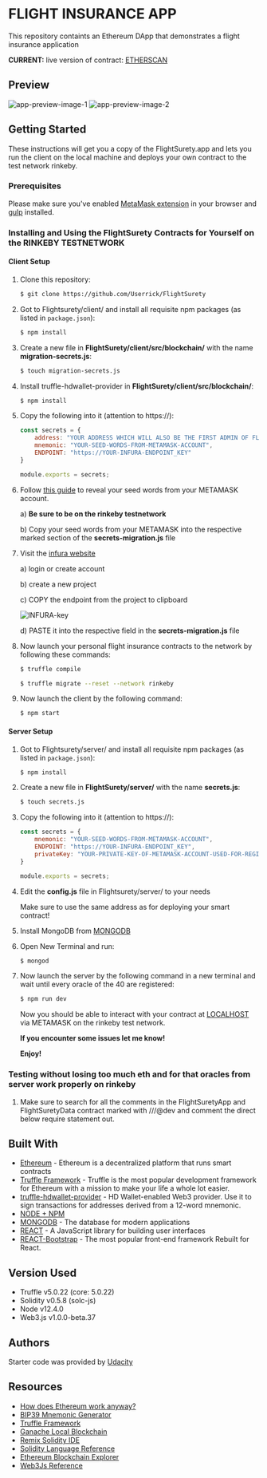 # FLIGHT INSURANCE APP

This repository containts an Ethereum DApp that demonstrates a flight insurance application 

**CURRENT:** live version of contract: [ETHERSCAN](https://rinkeby.etherscan.io/address/0xc28e8e5c8628F625d5b56b056ef04e9D1c036A19)

## Preview

![app-preview-image-1](https://github.com/Userrick/FlightSurety/blob/master/images/app-image-1.PNG)
![app-preview-image-2](https://github.com/Userrick/FlightSurety/blob/master/images/app-image-2.PNG)


## Getting Started

These instructions will get you a copy of the FlightSurety.app and lets you run the client on the local machine and deploys your own contract to the test network rinkeby.

### Prerequisites

Please make sure you've enabled [MetaMask extension](https://metamask.io/) in your browser and [gulp](https://gulpjs.com/) installed.

### Installing and Using the FlightSurety Contracts for Yourself on the RINKEBY TESTNETWORK

#### Client Setup

1. Clone this repository:

    ```bash
    $ git clone https://github.com/Userrick/FlightSurety
    ```

2. Got to Flightsurety/client/ and install all requisite npm packages (as listed in ```package.json```):

    ```bash
    $ npm install
    ```

3. Create a new file in **FlightSurety/client/src/blockchain/** with the name **migration-secrets.js**:

    ```bash
    $ touch migration-secrets.js
    ```
4. Install truffle-hdwallet-provider in **FlightSurety/client/src/blockchain/**: 

    ```bash
    $ npm install
    ```

5. Copy the following into it (attention to https://):

    ```javascript
    const secrets = {
        address: "YOUR ADDRESS WHICH WILL ALSO BE THE FIRST ADMIN OF FLIGHTSURETYDATA CONTRACT"
        mnemonic: "YOUR-SEED-WORDS-FROM-METAMASK-ACCOUNT",
        ENDPOINT: "https://YOUR-INFURA-ENDPOINT_KEY"
    }

    module.exports = secrets;
    ```

6. Follow [this guide](https://metamask.zendesk.com/hc/en-us/articles/360015290032-How-to-Reveal-Your-Seed-Phrase) to reveal your seed words from your METAMASK account. 

    a) **Be sure to be on the rinkeby testnetwork**

    b) Copy your seed words from your METAMASK into the respective marked section of the **secrets-migration.js** file


7. Visit the [infura website](https://www.infura.io) 

    a) login or create account

    b) create a new project 

    c) COPY the endpoint from the project to clipboard

    ![INFURA-key](https://github.com/Userrick/Simple-Supply-Chain-Udacity/blob/master/tutorial-images/INFURA-key.PNG)

    d) PASTE it into the respective field in the **secrets-migration.js** file

8. Now launch your personal flight insurance contracts to the network by following these commands:

    ```bash
    $ truffle compile

    $ truffle migrate --reset --network rinkeby
    ```

9. Now launch the client by the following command:

    ```bash
    $ npm start
    ```

#### Server Setup

1. Got to Flightsurety/server/ and install all requisite npm packages (as listed in ```package.json```):

    ```bash
    $ npm install
    ```

2. Create a new file in **FlightSurety/server/** with the name **secrets.js**:

    ```bash
    $ touch secrets.js
    ```

3. Copy the following into it (attention to https://):

    ```javascript
    const secrets = {
        mnemonic: "YOUR-SEED-WORDS-FROM-METAMASK-ACCOUNT",
        ENDPOINT: "https://YOUR-INFURA-ENDPOINT_KEY",
        privateKey: "YOUR-PRIVATE-KEY-OF-METAMASK-ACCOUNT-USED-FOR-REGISTRATING-DEFAULT-ORACLES-AND-ALSO-RESPOND-TO-ORACLE-REQUEST"
    }

    module.exports = secrets;
    ```

4. Edit the **config.js** file in Flightsurety/server/ to your needs 

    Make sure to use the same address as for deploying your smart contract!

5. Install MongoDB from [MONGODB](https://www.mongodb.com/)

6. Open New Terminal and run: 

    ```bash
    $ mongod
    ```

7. Now launch the server by the following command in a new terminal and wait until every oracle of the 40 are registered:

    ```bash
    $ npm run dev
    ```

    Now you should be able to interact with your contract at [LOCALHOST](http://localhost:3000/) via METAMASK on the rinkeby test network.

    **If you encounter some issues let me know!**

    **Enjoy!**

### Testing without losing too much eth and for that oracles from server work properly on rinkeby

1. Make sure to search for all the comments in the FlightSuretyApp and FlightSuretyData contract marked with ///@dev and comment the direct below require statement out.

## Built With

* [Ethereum](https://www.ethereum.org/) - Ethereum is a decentralized platform that runs smart contracts
* [Truffle Framework](http://truffleframework.com/) - Truffle is the most popular development framework for Ethereum with a mission to make your life a whole lot easier. 
* [truffle-hdwallet-provider](https://github.com/trufflesuite/truffle-hdwallet-provider) - HD Wallet-enabled Web3 provider. Use it to sign transactions for addresses derived from a 12-word mnemonic.
* [NODE + NPM](https://github.com/nodejs/node)
* [MONGODB](https://www.mongodb.com/) - The database for modern applications
* [REACT](https://reactjs.org/) - A JavaScript library for building user interfaces
* [REACT-Bootstrap](https://react-bootstrap.github.io/) - The most popular front-end framework Rebuilt for React. 

## Version Used

* Truffle v5.0.22 (core: 5.0.22)
* Solidity v0.5.8 (solc-js)
* Node v12.4.0
* Web3.js v1.0.0-beta.37

## Authors

Starter code was provided by [Udacity](https://github.com/udacity/FlightSurety)

## Resources

* [How does Ethereum work anyway?](https://medium.com/@preethikasireddy/how-does-ethereum-work-anyway-22d1df506369)
* [BIP39 Mnemonic Generator](https://iancoleman.io/bip39/)
* [Truffle Framework](http://truffleframework.com/)
* [Ganache Local Blockchain](http://truffleframework.com/ganache/)
* [Remix Solidity IDE](https://remix.ethereum.org/)
* [Solidity Language Reference](http://solidity.readthedocs.io/en/v0.4.24/)
* [Ethereum Blockchain Explorer](https://etherscan.io/)
* [Web3Js Reference](https://github.com/ethereum/wiki/wiki/JavaScript-API)
